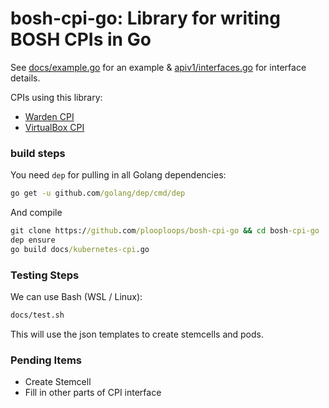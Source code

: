 # bosh-cpi-go: Library for writing BOSH CPIs in Go

See [docs/example.go](docs/example.go) for an example & [apiv1/interfaces.go](apiv1/interfaces.go) for interface details.

CPIs using this library:

- [Warden CPI](https://github.com/cppforlife/bosh-warden-cpi-release)
- [VirtualBox CPI](https://github.com/cppforlife/bosh-virtualbox-cpi-release)


### build steps

You need `dep` for pulling in all Golang dependencies:

```cmd
go get -u github.com/golang/dep/cmd/dep
```

And compile

```cmd
git clone https://github.com/plooploops/bosh-cpi-go && cd bosh-cpi-go
dep ensure
go build docs/kubernetes-cpi.go
```

### Testing Steps

We can use Bash (WSL / Linux):
```cmd
docs/test.sh
```

This will use the json templates to create stemcells and pods.

### Pending Items

- Create Stemcell
- Fill in other parts of CPI interface